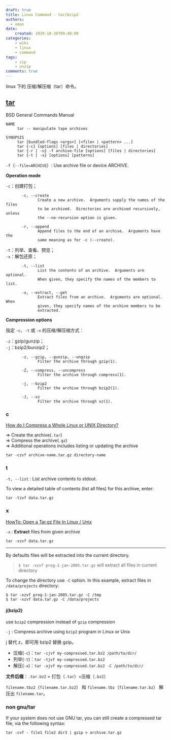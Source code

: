 ```yaml
---
draft: true
title: Linux Command - tar/bzip2
authors:
  - xman
date:
    created: 2019-10-30T09:40:00
categories:
    - wiki
    - linux
    - command
tags:
    - zip
    - unzip
comments: true
---
```


linux 下的 压缩/解压缩（tar）命令。

<!-- more -->

## [tar](http://man7.org/linux/man-pages/man1/tar.1.html)

BSD General Commands Manual

```
NAME
     tar -- manipulate tape archives

SYNOPSIS
     tar [bundled-flags <args>] [<file> | <pattern> ...]
     tar {-c} [options] [files | directories]
     tar {-r | -u} -f archive-file [options] [files | directories]
     tar {-t | -x} [options] [patterns]
```

`-f`（`--file=ARCHIVE`）: Use archive file or device ARCHIVE.

**Operation mode**

`-c`：创建打包；

```
       -c, --create
              Create a new archive.  Arguments supply the names of the files
              to be archived.  Directories are archived recursively, unless
              the --no-recursion option is given.

       -r, --append
              Append files to the end of an archive.  Arguments have the
              same meaning as for -c (--create).
```

`-t`：列举、查看、预览；  
`-x`：解包还原；  

```
       -t, --list
              List the contents of an archive.  Arguments are optional.
              When given, they specify the names of the members to list.

       -x, --extract, --get
              Extract files from an archive.  Arguments are optional.  When
              given, they specify names of the archive members to be
              extracted.
```

**Compression options**

指定 `-c`、`-t` 或 `-x` 的压缩/解压缩方式：

`-z`：gzip/gunzip；  
`-j`：bzip2/bunzip2；  

```
       -z, --gzip, --gunzip, --ungzip
              Filter the archive through gzip(1).

       -Z, --compress, --uncompress
              Filter the archive through compress(1).

       -j, --bzip2
              Filter the archive through bzip2(1).

       -J, --xz
              Filter the archive through xz(1).
```

### c

[How do I Compress a Whole Linux or UNIX Directory?](https://www.cyberciti.biz/faq/how-do-i-compress-a-whole-linux-or-unix-directory/)

=> Create the archive(`.tar`)  
=> Compress the archive(`.gz`)  
=> Additional operations includes listing or updating the archive  

```
tar -czvf archive-name.tar.gz directory-name
```

### t

`-t, --list` : List archive contents to stdout.  

To view a detailed table of contents (list all files) for this archive, enter:

```
tar -tzvf data.tar.gz
```

### x

[HowTo: Open a Tar.gz File In Linux / Unix](https://www.cyberciti.biz/faq/howto-open-a-tar-gz-file-in-linux-unix/)  

`-x` : **Extract** files from given archive

```
tar -xzvf data.tar.gz
```

---

By defaults files will be extracted into the current directory. 

> `$ tar -xzvf prog-1-jan-2005.tar.gz` will extract all files in current directory

To change the directory use `-C` option. In this example, extract files in `/data/projects` directory:

```
$ tar -xzvf prog-1-jan-2005.tar.gz -C /tmp
$ tar -xzvf data.tar.gz -C /data/projects
```

#### j(bzip2)

use `bzip2` compression instead of `gzip` compression

`-j` : Compress archive using `bzip2` program in Linux or Unix  

j 替代 z，即可用 bzip2 替换 gzip。

- 压缩(`-c`)：`tar -cjvf my-compressed.tar.bz2 /path/to/dir/`  
- 列举(`-t`)：`tar -tjvf my-compressed.tar.bz2`  
- 解压(`-x`)：`tar -xjvf my-compressed.tar.bz2 -C /path/to/dir/`  

**文件后缀**：`.tar.bz2` = 打包（`.tar`）+压缩（`.bz2`）

`filename.tbz2`（`filename.tar.bz2`） 和 `filename.tbz`（`filename.tar.bz`） 解压出 `filename.tar`。

### non gnu/tar

If your system does not use GNU tar, you can still create a compressed tar file, via the following syntax:

```
tar -cvf - file1 file2 dir3 | gzip > archive.tar.gz
```
